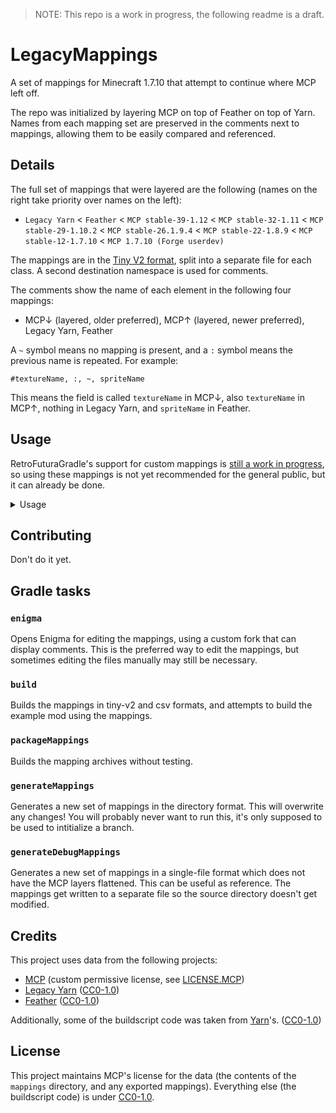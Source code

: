 > NOTE: This repo is a work in progress, the following readme is a draft. 

# LegacyMappings

A set of mappings for Minecraft 1.7.10 that attempt to continue where MCP left off.

The repo was initialized by layering MCP on top of Feather on top of Yarn. Names from each mapping set are preserved in the comments next to mappings, allowing them to be easily compared and referenced.

## Details

The full set of mappings that were layered are the following (names on the right take priority over names on the left):
- `Legacy Yarn` < `Feather` < `MCP stable-39-1.12` < `MCP stable-32-1.11` < `MCP stable-29-1.10.2` < `MCP stable-26.1.9.4` < `MCP stable-22-1.8.9` < `MCP stable-12-1.7.10` < `MCP 1.7.10 (Forge userdev)`

The mappings are in the [Tiny V2 format](https://fabricmc.net/wiki/documentation:tiny2), split into a separate file for each class. A second destination namespace is used for comments.

The comments show the name of each element in the following four mappings:
- MCP↓ (layered, older preferred), MCP↑ (layered, newer preferred), Legacy Yarn, Feather

A `~` symbol means no mapping is present, and a `:` symbol means the previous name is repeated. For example:

```
#textureName, :, ~, spriteName
```

This means the field is called `textureName` in MCP↓, also `textureName` in MCP↑, nothing in Legacy Yarn, and `spriteName` in Feather.

## Usage

RetroFuturaGradle's support for custom mappings is [still a work in progress](https://github.com/GTNewHorizons/RetroFuturaGradle/issues/58), so using these mappings is not yet recommended for the general public, but it can already be done.

<details>
  <summary>Usage</summary>

### Migration

First of all, unless you are starting a new project, you will want to migrate your existing source code to the new mappings. The [PR](https://github.com/GTNewHorizons/RetroFuturaGradle/pull/57) for this has not been merged yet, so you will need to compile and install it yourself.

### Switching to the mappings

Add this snippet to your buildscript:

```gradle
repositories {
    exclusiveContent {
        forRepository {
            ivy {
                name = "LegacyMappings releases"
                url = uri("https://github.com/LegacyModdingMC/LegacyMappings/releases/download/")
                patternLayout {
                    artifact("[revision]/[module]-[revision](-[classifier])(.[ext])")
                }
                metadataSources {
                    artifact()
                }
            }
        }
        filter {
            includeModule("io.github.legacymoddingmc", "legacymappings")
        }
    }
}

minecraft {
    mcpMappingChannel = "legacymappings"
    mcpMappingVersion = "1.7.10+build.1-pre1"
    useForgeEmbeddedMappings = false
}

project.dependencies.add("mcpMappingData", "io.github.legacymoddingmc:legacymappings:" + minecraft.mcpMappingVersion.get() + ":csv@zip")

project.configurations.named("mcpMappingData").configure {
    exclude(group: "de.oceanlabs.mcp")
}
```
</details>

## Contributing

Don't do it yet.

## Gradle tasks

### `enigma`

Opens Enigma for editing the mappings, using a custom fork that can display comments. This is the preferred way to edit the mappings, but sometimes editing the files manually may still be necessary.

### `build`

Builds the mappings in tiny-v2 and csv formats, and attempts to build the example mod using the mappings.

### `packageMappings`

Builds the mapping archives without testing.

### `generateMappings`

Generates a new set of mappings in the directory format. This will overwrite any changes! You will probably never want to run this, it's only supposed to be used to intitialize a branch.

### `generateDebugMappings`

Generates a new set of mappings in a single-file format which does not have the MCP layers flattened. This can be useful as reference. The mappings get written to a separate file so the source directory doesn't get modified.

## Credits

This project uses data from the following projects:

- [MCP](https://github.com/ModCoderPack/MCPMappingsArchive) (custom permissive license, see [LICENSE.MCP](LICENSE.MCP))
- [Legacy Yarn](https://github.com/Legacy-Fabric/yarn) ([CC0-1.0](LICENSE.CC0))
- [Feather](https://github.com/OrnitheMC/feather-mappings/) ([CC0-1.0](LICENSE.CC0))

Additionally, some of the buildscript code was taken from [Yarn](https://github.com/Legacy-Fabric/yarn)'s. ([CC0-1.0](LICENSE.CC0))

## License

This project maintains MCP's license for the data (the contents of the `mappings` directory, and any exported mappings). Everything else (the buildscript code) is under [CC0-1.0](LICENSE.CC0).
